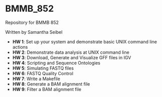 # BMMB_852
Repository for BMMB 852 

Written by Samantha Seibel

- **HW 1**: Set up your system and demonstrate basic UNIX command line actions
- **HW 2**: Demonstrate data analysis at UNIX command line
- **HW 3**: Download, Generate and Visualize GFF files in IGV
- **HW 4**: Scripting and Sequence Ontologies 
- **HW 5**: Simulating FASTQ files 
- **HW 6**: FASTQ Quality Control 
- **HW 7**: Write a Makefile
- **HW 8**: Generate a BAM alignment file
- **HW 9**: Filter a BAM alignment file

